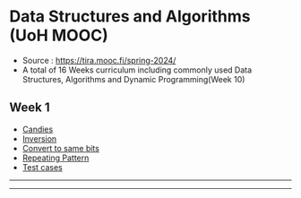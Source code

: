 # Data Structures and Algorithms (UoH MOOC)
- Source : https://tira.mooc.fi/spring-2024/
- A total of 16 Weeks curriculum including commonly used Data Structures, Algorithms and Dynamic Programming(Week 10)



## Week 1
- [Candies](/week1/candies.py)
- [Inversion](/week1/inversions.py)
- [Convert to same bits](/week1/samebits.py)
- [Repeating Pattern](/week1/repeat.py)
- [Test cases](/week1/tests.py)


----
----